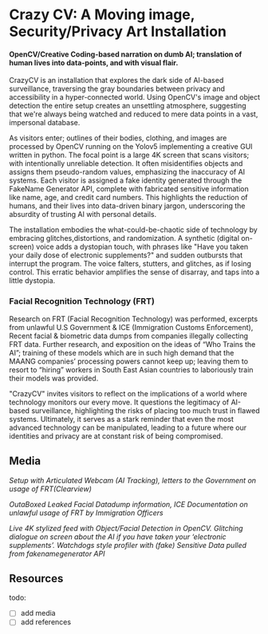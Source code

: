 # Crazy CV: A Moving image, Security/Privacy Art Installation
#### OpenCV/Creative Coding-based narration on dumb AI; translation of human lives into data-points, and with visual flair.

CrazyCV is an installation that explores the dark side of AI-based surveillance, traversing the gray boundaries between privacy and accessibility in a hyper-connected world. Using OpenCV's image and object detection the entire setup creates an unsettling atmosphere, suggesting that we're always being watched and reduced to mere data points in a vast, impersonal database.

As visitors enter; outlines of their bodies, clothing, and images are processed by OpenCV running on the Yolov5 implementing a creative GUI written in python. The focal point is a large 4K screen that scans visitors; with intentionally unreliable detection. It often misidentifies objects and assigns them pseudo-random values, emphasizing the inaccuracy of AI systems. Each visitor is assigned a fake identity generated through the FakeName Generator API, complete with fabricated sensitive information like name, age, and credit card numbers. This highlights the reduction of humans, and their lives into data-driven binary jargon, underscoring the absurdity of trusting AI with personal details.

The installation embodies the what-could-be-chaotic side of technology by embracing glitches,distortions, and randomization. A synthetic (digital on-screen) voice adds a dystopian touch, with phrases like "Have you taken your daily dose of electronic supplements?" and sudden outbursts that interrupt the program. The voice falters, stutters, and glitches, as if losing control. This erratic behavior amplifies the sense of disarray, and taps into a little dystopia.

### Facial Recognition Technology (FRT)
Research on FRT (Facial Recognition Technology) was performed, excerpts from unlawful U.S Government & ICE (Immigration Customs Enforcement), Recent facial & biometric data dumps from companies illegally collecting FRT data. Further research, and exposition on the ideas of “Who Trains the AI”; training of these models which are in such high demand that the MAANG companies’ processing powers cannot keep up; leaving them to resort to “hiring” workers in South East Asian countries to laboriously train their models was provided.

"CrazyCV" invites visitors to reflect on the implications of a world where technology monitors our every move. It questions the legitimacy of AI-based surveillance, highlighting the risks of placing too much trust in flawed systems. Ultimately, it serves as a stark reminder that even the most advanced technology can be manipulated, leading to a future where our identities and privacy are at constant risk of being compromised.

## Media
*Setup with Articulated Webcam (AI Tracking), letters to the Government on usage of FRT(Clearview)*

*OutaBoxed Leaked Facial Datadump information, ICE Documentation on unlawful usage of FRT by Immigration Officers*

*Live 4K stylized feed with Object/Facial Detection in OpenCV. Glitching dialogue on screen about the AI if you have taken your ‘electronic supplements’. Watchdogs style profiler with (fake) Sensitive Data pulled from fakenamegenerator API*

## Resources
todo:
- [ ] add media
- [ ] add references
